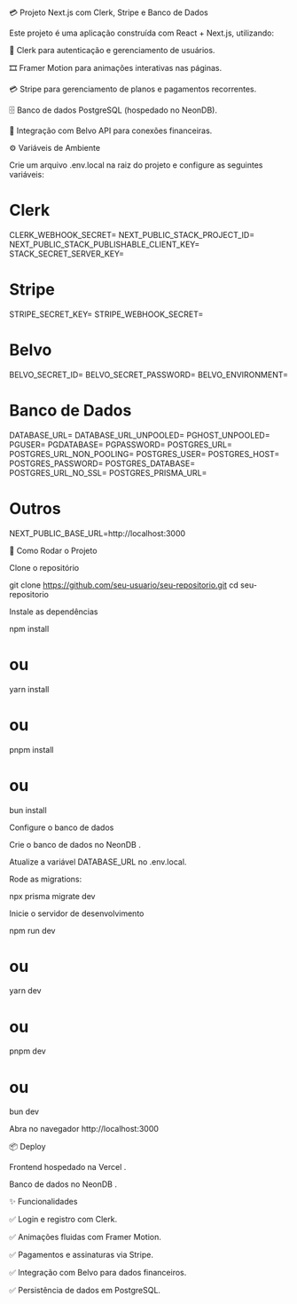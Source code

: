 💳 Projeto Next.js com Clerk, Stripe e Banco de Dados

Este projeto é uma aplicação construída com React + Next.js, utilizando:

🔑 Clerk para autenticação e gerenciamento de usuários.

🎞 Framer Motion para animações interativas nas páginas.

💳 Stripe para gerenciamento de planos e pagamentos recorrentes.

🗄 Banco de dados PostgreSQL (hospedado no NeonDB).

🔌 Integração com Belvo API para conexões financeiras.

⚙️ Variáveis de Ambiente

Crie um arquivo .env.local na raiz do projeto e configure as seguintes variáveis:

# Clerk
CLERK_WEBHOOK_SECRET=
NEXT_PUBLIC_STACK_PROJECT_ID=
NEXT_PUBLIC_STACK_PUBLISHABLE_CLIENT_KEY=
STACK_SECRET_SERVER_KEY=

# Stripe
STRIPE_SECRET_KEY=
STRIPE_WEBHOOK_SECRET=

# Belvo
BELVO_SECRET_ID=
BELVO_SECRET_PASSWORD=
BELVO_ENVIRONMENT=

# Banco de Dados
DATABASE_URL=
DATABASE_URL_UNPOOLED=
PGHOST_UNPOOLED=
PGUSER=
PGDATABASE=
PGPASSWORD=
POSTGRES_URL=
POSTGRES_URL_NON_POOLING=
POSTGRES_USER=
POSTGRES_HOST=
POSTGRES_PASSWORD=
POSTGRES_DATABASE=
POSTGRES_URL_NO_SSL=
POSTGRES_PRISMA_URL=

# Outros
NEXT_PUBLIC_BASE_URL=http://localhost:3000

🚀 Como Rodar o Projeto

Clone o repositório

git clone https://github.com/seu-usuario/seu-repositorio.git
cd seu-repositorio


Instale as dependências

npm install
# ou
yarn install
# ou
pnpm install
# ou
bun install


Configure o banco de dados

Crie o banco de dados no NeonDB
.

Atualize a variável DATABASE_URL no .env.local.

Rode as migrations:

npx prisma migrate dev


Inicie o servidor de desenvolvimento

npm run dev
# ou
yarn dev
# ou
pnpm dev
# ou
bun dev


Abra no navegador
http://localhost:3000

📦 Deploy

Frontend hospedado na Vercel
.

Banco de dados no NeonDB
.

✨ Funcionalidades

✅ Login e registro com Clerk.

✅ Animações fluidas com Framer Motion.

✅ Pagamentos e assinaturas via Stripe.

✅ Integração com Belvo para dados financeiros.

✅ Persistência de dados em PostgreSQL.
